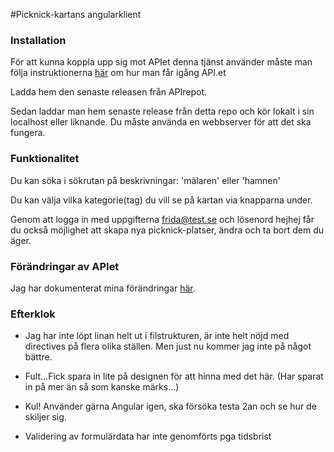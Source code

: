 #Picknick-kartans angularklient

### Installation
För att kunna koppla upp sig mot APIet denna tjänst använder måste man följa instruktionerna [här](https://github.com/fh222dt/fh222dt_ror/blob/master/README.md) om hur man får igång API.et

Ladda hem den senaste releasen från  APIrepot.

Sedan laddar man hem senaste release från detta repo och kör lokalt i sin localhost eller liknande. Du måste använda en webbserver för att det ska fungera.

### Funktionalitet
Du kan söka i sökrutan på beskrivningar: 'mälaren' eller 'hamnen'

Du kan välja vilka kategorie(tag) du vill se på kartan via knapparna under.

Genom att logga in med uppgifterna frida@test.se och lösenord hejhej får du också möjlighet att skapa nya picknick-platser, ändra  och ta bort dem du äger.

### Förändringar av APIet
Jag har dokumenterat mina förändringar [här](https://github.com/fh222dt/fh222dt_ror/blob/master/README.md).


### Efterklok
* Jag har inte löpt linan helt ut i filstrukturen, är inte helt nöjd med directives på flera olika ställen. Men just nu kommer jag inte på något bättre.

* Fult...Fick spara in lite på designen för att hinna med det här. (Har sparat in på mer än så som kanske märks...)

* Kul! Använder gärna Angular igen, ska försöka testa 2an och se hur de skiljer sig.

* Validering av formulärdata har inte genomförts pga tidsbrist
